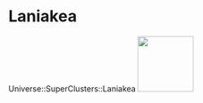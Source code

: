 # Laniakea
Universe::SuperClusters::Laniakea
<img src="https://pbs.twimg.com/media/DtjT05NWsAAgW70.jpg:large" width = "100" height = "100"/>

